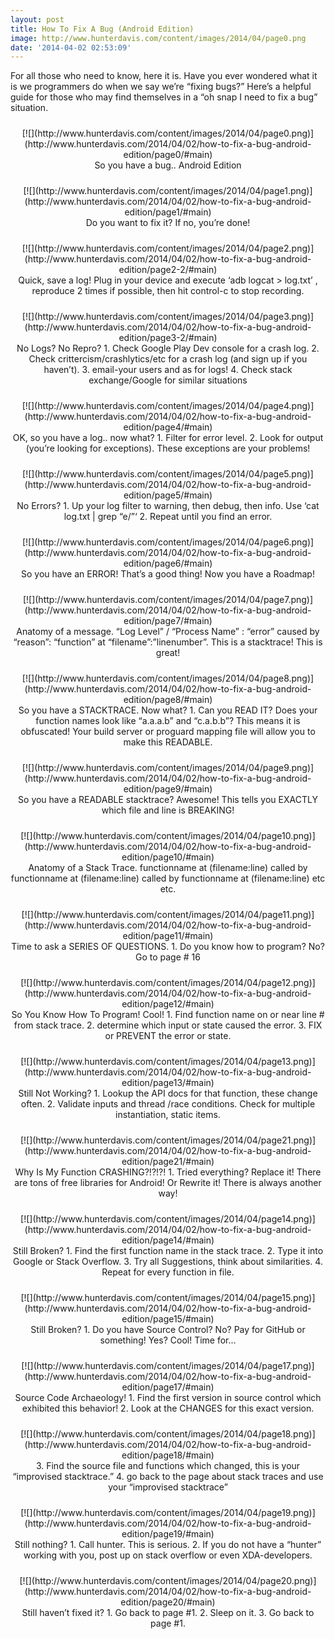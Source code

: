 ```yaml
---
layout: post
title: How To Fix A Bug (Android Edition)
image: http://www.hunterdavis.com/content/images/2014/04/page0.png
date: '2014-04-02 02:53:09'
---
```



For all those who need to know, here it is. Have you ever wondered what it is we programmers do when we say we’re “fixing bugs?” Here’s a helpful guide for those who may find themselves in a “oh snap I need to fix a bug” situation.

<style type="text/css">
			#gallery-9 {
				margin: auto;
			}
			#gallery-9 .gallery-item {
				float: left;
				margin-top: 10px;
				text-align: center;
				width: 100%;
			}
			#gallery-9 img {
				border: 2px solid #cfcfcf;
			}
			#gallery-9 .gallery-caption {
				margin-left: 0;
			}
			/* see gallery_shortcode() in wp-includes/media.php */
		</style><div class="gallery galleryid-5091 gallery-columns-1 gallery-size-full" id="gallery-9"><dl class="gallery-item"><dt class="gallery-icon landscape">[![](http://www.hunterdavis.com/content/images/2014/04/page0.png)](http://www.hunterdavis.com/2014/04/02/how-to-fix-a-bug-android-edition/page0/#main)</dt><dd class="wp-caption-text gallery-caption" id="gallery-9-5093"> So you have a bug.. Android Edition </dd></dl>  
<dl class="gallery-item"><dt class="gallery-icon landscape">[![](http://www.hunterdavis.com/content/images/2014/04/page1.png)](http://www.hunterdavis.com/2014/04/02/how-to-fix-a-bug-android-edition/page1/#main)</dt><dd class="wp-caption-text gallery-caption" id="gallery-9-5094"> Do you want to fix it? If no, you’re done! </dd></dl>  
<dl class="gallery-item"><dt class="gallery-icon landscape">[![](http://www.hunterdavis.com/content/images/2014/04/page2.png)](http://www.hunterdavis.com/2014/04/02/how-to-fix-a-bug-android-edition/page2-2/#main)</dt><dd class="wp-caption-text gallery-caption" id="gallery-9-5095"> Quick, save a log! Plug in your device and execute ‘adb logcat > log.txt’ , reproduce 2 times if possible, then hit control-c to stop recording. </dd></dl>  
<dl class="gallery-item"><dt class="gallery-icon landscape">[![](http://www.hunterdavis.com/content/images/2014/04/page3.png)](http://www.hunterdavis.com/2014/04/02/how-to-fix-a-bug-android-edition/page3-2/#main)</dt><dd class="wp-caption-text gallery-caption" id="gallery-9-5096"> No Logs? No Repro? 1. Check Google Play Dev console for a crash log. 2. Check crittercism/crashlytics/etc for a crash log (and sign up if you haven’t). 3. email-your users and as for logs! 4. Check stack exchange/Google for similar situations </dd></dl>  
<dl class="gallery-item"><dt class="gallery-icon landscape">[![](http://www.hunterdavis.com/content/images/2014/04/page4.png)](http://www.hunterdavis.com/2014/04/02/how-to-fix-a-bug-android-edition/page4/#main)</dt><dd class="wp-caption-text gallery-caption" id="gallery-9-5097"> OK, so you have a log.. now what? 1. Filter for error level. 2. Look for output (you’re looking for exceptions). These exceptions are your problems! </dd></dl>  
<dl class="gallery-item"><dt class="gallery-icon landscape">[![](http://www.hunterdavis.com/content/images/2014/04/page5.png)](http://www.hunterdavis.com/2014/04/02/how-to-fix-a-bug-android-edition/page5/#main)</dt><dd class="wp-caption-text gallery-caption" id="gallery-9-5098"> No Errors? 1. Up your log filter to warning, then debug, then info. Use ‘cat log.txt | grep “e/”‘ 2. Repeat until you find an error. </dd></dl>  
<dl class="gallery-item"><dt class="gallery-icon landscape">[![](http://www.hunterdavis.com/content/images/2014/04/page6.png)](http://www.hunterdavis.com/2014/04/02/how-to-fix-a-bug-android-edition/page6/#main)</dt><dd class="wp-caption-text gallery-caption" id="gallery-9-5099"> So you have an ERROR! That’s a good thing! Now you have a Roadmap! </dd></dl>  
<dl class="gallery-item"><dt class="gallery-icon landscape">[![](http://www.hunterdavis.com/content/images/2014/04/page7.png)](http://www.hunterdavis.com/2014/04/02/how-to-fix-a-bug-android-edition/page7/#main)</dt><dd class="wp-caption-text gallery-caption" id="gallery-9-5100"> Anatomy of a message. “Log Level” / “Process Name” : “error” caused by “reason”: “function” at “filename”:”linenumber”. This is a stacktrace! This is great! </dd></dl>  
<dl class="gallery-item"><dt class="gallery-icon landscape">[![](http://www.hunterdavis.com/content/images/2014/04/page8.png)](http://www.hunterdavis.com/2014/04/02/how-to-fix-a-bug-android-edition/page8/#main)</dt><dd class="wp-caption-text gallery-caption" id="gallery-9-5101"> So you have a STACKTRACE. Now what? 1. Can you READ IT? Does your function names look like “a.a.a.b” and “c.a.b.b”? This means it is obfuscated! Your build server or proguard mapping file will allow you to make this READABLE. </dd></dl>  
<dl class="gallery-item"><dt class="gallery-icon landscape">[![](http://www.hunterdavis.com/content/images/2014/04/page9.png)](http://www.hunterdavis.com/2014/04/02/how-to-fix-a-bug-android-edition/page9/#main)</dt><dd class="wp-caption-text gallery-caption" id="gallery-9-5102"> So you have a READABLE stacktrace? Awesome! This tells you EXACTLY which file and line is BREAKING! </dd></dl>  
<dl class="gallery-item"><dt class="gallery-icon landscape">[![](http://www.hunterdavis.com/content/images/2014/04/page10.png)](http://www.hunterdavis.com/2014/04/02/how-to-fix-a-bug-android-edition/page10/#main)</dt><dd class="wp-caption-text gallery-caption" id="gallery-9-5103"> Anatomy of a Stack Trace. functionname at (filename:line) called by functionname at (filename:line) called by functionname at (filename:line) etc etc. </dd></dl>  
<dl class="gallery-item"><dt class="gallery-icon landscape">[![](http://www.hunterdavis.com/content/images/2014/04/page11.png)](http://www.hunterdavis.com/2014/04/02/how-to-fix-a-bug-android-edition/page11/#main)</dt><dd class="wp-caption-text gallery-caption" id="gallery-9-5104"> Time to ask a SERIES OF QUESTIONS. 1. Do you know how to program? No? Go to page # 16 </dd></dl>  
<dl class="gallery-item"><dt class="gallery-icon landscape">[![](http://www.hunterdavis.com/content/images/2014/04/page12.png)](http://www.hunterdavis.com/2014/04/02/how-to-fix-a-bug-android-edition/page12/#main)</dt><dd class="wp-caption-text gallery-caption" id="gallery-9-5105"> So You Know How To Program! Cool! 1. Find function name on or near line # from stack trace. 2. determine which input or state caused the error. 3. FIX or PREVENT the error or state. </dd></dl>  
<dl class="gallery-item"><dt class="gallery-icon landscape">[![](http://www.hunterdavis.com/content/images/2014/04/page13.png)](http://www.hunterdavis.com/2014/04/02/how-to-fix-a-bug-android-edition/page13/#main)</dt><dd class="wp-caption-text gallery-caption" id="gallery-9-5106"> Still Not Working? 1. Lookup the API docs for that function, these change often. 2. Validate inputs and thread /race conditions. Check for multiple instantiation, static items. </dd></dl>  
<dl class="gallery-item"><dt class="gallery-icon landscape">[![](http://www.hunterdavis.com/content/images/2014/04/page21.png)](http://www.hunterdavis.com/2014/04/02/how-to-fix-a-bug-android-edition/page21/#main)</dt><dd class="wp-caption-text gallery-caption" id="gallery-9-5113"> Why Is My Function CRASHING?!?!?! 1. Tried everything? Replace it! There are tons of free libraries for Android! Or Rewrite it! There is always another way! </dd></dl>  
<dl class="gallery-item"><dt class="gallery-icon landscape">[![](http://www.hunterdavis.com/content/images/2014/04/page14.png)](http://www.hunterdavis.com/2014/04/02/how-to-fix-a-bug-android-edition/page14/#main)</dt><dd class="wp-caption-text gallery-caption" id="gallery-9-5107"> Still Broken? 1. Find the first function name in the stack trace. 2. Type it into Google or Stack Overflow. 3. Try all Suggestions, think about similarities. 4. Repeat for every function in file. </dd></dl>  
<dl class="gallery-item"><dt class="gallery-icon landscape">[![](http://www.hunterdavis.com/content/images/2014/04/page15.png)](http://www.hunterdavis.com/2014/04/02/how-to-fix-a-bug-android-edition/page15/#main)</dt><dd class="wp-caption-text gallery-caption" id="gallery-9-5108"> Still Broken? 1. Do you have Source Control? No? Pay for GitHub or something! Yes? Cool! Time for… </dd></dl>  
<dl class="gallery-item"><dt class="gallery-icon landscape">[![](http://www.hunterdavis.com/content/images/2014/04/page17.png)](http://www.hunterdavis.com/2014/04/02/how-to-fix-a-bug-android-edition/page17/#main)</dt><dd class="wp-caption-text gallery-caption" id="gallery-9-5109"> Source Code Archaeology! 1. Find the first version in source control which exhibited this behavior! 2. Look at the CHANGES for this exact version. </dd></dl>  
<dl class="gallery-item"><dt class="gallery-icon landscape">[![](http://www.hunterdavis.com/content/images/2014/04/page18.png)](http://www.hunterdavis.com/2014/04/02/how-to-fix-a-bug-android-edition/page18/#main)</dt><dd class="wp-caption-text gallery-caption" id="gallery-9-5110"> 3. Find the source file and functions which changed, this is your “improvised stacktrace.” 4. go back to the page about stack traces and use your “improvised stacktrace” </dd></dl>  
<dl class="gallery-item"><dt class="gallery-icon landscape">[![](http://www.hunterdavis.com/content/images/2014/04/page19.png)](http://www.hunterdavis.com/2014/04/02/how-to-fix-a-bug-android-edition/page19/#main)</dt><dd class="wp-caption-text gallery-caption" id="gallery-9-5111"> Still nothing? 1. Call hunter. This is serious. 2. If you do not have a “hunter” working with you, post up on stack overflow or even XDA-developers. </dd></dl>  
<dl class="gallery-item"><dt class="gallery-icon landscape">[![](http://www.hunterdavis.com/content/images/2014/04/page20.png)](http://www.hunterdavis.com/2014/04/02/how-to-fix-a-bug-android-edition/page20/#main)</dt><dd class="wp-caption-text gallery-caption" id="gallery-9-5112"> Still haven’t fixed it? 1. Go back to page #1. 2. Sleep on it. 3. Go back to page #1. </dd></dl>  
</div>
